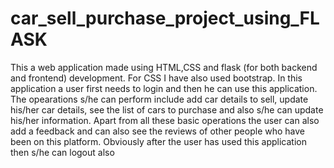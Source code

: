 # car_sell_purchase_project_using_FLASK

This a web application made using HTML,CSS and flask (for both backend and frontend) development. For CSS I have also used bootstrap. In this application a user first needs to login and then he can use this application. The opearations s/he can perform include add car details to sell, update his/her car details, see the list of cars to purchase and also s/he can update his/her information.
Apart from all these basic operations the user can also add a feedback and can also see the reviews of other people who have been on this platform.
Obviously after the user has used this application then s/he can logout also 
